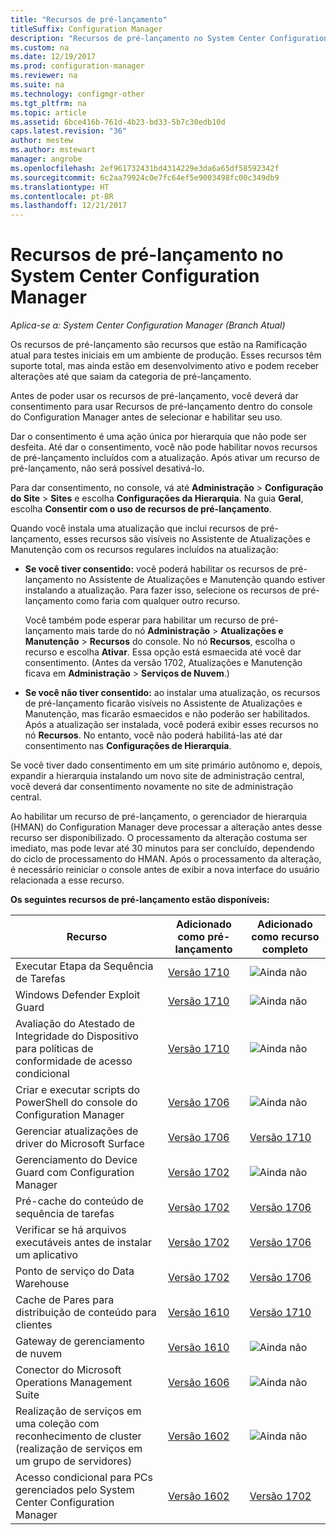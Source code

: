 ```yaml
---
title: "Recursos de pré-lançamento"
titleSuffix: Configuration Manager
description: "Recursos de pré-lançamento no System Center Configuration Manager"
ms.custom: na
ms.date: 12/19/2017
ms.prod: configuration-manager
ms.reviewer: na
ms.suite: na
ms.technology: configmgr-other
ms.tgt_pltfrm: na
ms.topic: article
ms.assetid: 6bce416b-761d-4b23-bd33-5b7c30edb10d
caps.latest.revision: "36"
author: mestew
ms.author: mstewart
manager: angrobe
ms.openlocfilehash: 2ef961732431bd4314229e3da6a65df58592342f
ms.sourcegitcommit: 6c2aa79924c0e7fc64ef5e9003498fc00c349db9
ms.translationtype: HT
ms.contentlocale: pt-BR
ms.lasthandoff: 12/21/2017
---
```

# <a name="pre-release-features-in-system-center-configuration-manager"></a>Recursos de pré-lançamento no System Center Configuration Manager
*Aplica-se a: System Center Configuration Manager (Branch Atual)*

Os recursos de pré-lançamento são recursos que estão na Ramificação atual para testes iniciais em um ambiente de produção. Esses recursos têm suporte total, mas ainda estão em desenvolvimento ativo e podem receber alterações até que saiam da categoria de pré-lançamento.

 Antes de poder usar os recursos de pré-lançamento, você deverá dar consentimento para usar Recursos de pré-lançamento dentro do console do Configuration Manager antes de selecionar e habilitar seu uso.  

Dar o consentimento é uma ação única por hierarquia que não pode ser desfeita. Até dar o consentimento, você não pode habilitar novos recursos de pré-lançamento incluídos com a atualização. Após ativar um recurso de pré-lançamento, não será possível desativá-lo.

Para dar consentimento, no console, vá até **Administração** > **Configuração do Site** > **Sites** e escolha **Configurações da Hierarquia**. Na guia **Geral**, escolha **Consentir com o uso de recursos de pré-lançamento**.

Quando você instala uma atualização que inclui recursos de pré-lançamento, esses recursos são visíveis no Assistente de Atualizações e Manutenção com os recursos regulares incluídos na atualização:
  - **Se você tiver consentido:** você poderá habilitar os recursos de pré-lançamento no Assistente de Atualizações e Manutenção quando estiver instalando a atualização. Para fazer isso, selecione os recursos de pré-lançamento como faria com qualquer outro recurso.     

    Você também pode esperar para habilitar um recurso de pré-lançamento mais tarde do nó **Administração** > **Atualizações e Manutenção** > **Recursos** do console. No nó **Recursos**, escolha o recurso e escolha **Ativar**. Essa opção está esmaecida até você dar consentimento. (Antes da versão 1702, Atualizações e Manutenção ficava em **Administração** > **Serviços de Nuvem**.)
  -   **Se você não tiver consentido:** ao instalar uma atualização, os recursos de pré-lançamento ficarão visíveis no Assistente de Atualizações e Manutenção, mas ficarão esmaecidos e não poderão ser habilitados. Após a atualização ser instalada, você poderá exibir esses recursos no nó **Recursos**. No entanto, você não poderá habilitá-las até dar consentimento nas **Configurações de Hierarquia**.

Se você tiver dado consentimento em um site primário autônomo e, depois, expandir a hierarquia instalando um novo site de administração central, você deverá dar consentimento novamente no site de administração central.

 Ao habilitar um recurso de pré-lançamento, o gerenciador de hierarquia (HMAN) do Configuration Manager deve processar a alteração antes desse recurso ser disponibilizado. O processamento da alteração costuma ser imediato, mas pode levar até 30 minutos para ser concluído, dependendo do ciclo de processamento do HMAN. Após o processamento da alteração, é necessário reiniciar o console antes de exibir a nova interface do usuário relacionada a esse recurso.

**Os seguintes recursos de pré-lançamento estão disponíveis:**

 |Recurso          |Adicionado como pré-lançamento | Adicionado como recurso completo|  
|------------------|---------------------|---------------------|
| Executar Etapa da Sequência de Tarefas <!-- 1261338 --> |  [Versão 1710](/sccm/osd/understand/task-sequence-steps#child-task-sequence) |![Ainda não](media/83c5d168-8faf-4e8e-920b-528e3c43ffd4.gif)|
| Windows Defender Exploit Guard <!-- 1355468 --> |  [Versão 1710](/sccm/protect/deploy-use/create-deploy-exploit-guard-policy) |![Ainda não](media/83c5d168-8faf-4e8e-920b-528e3c43ffd4.gif)|
| Avaliação do Atestado de Integridade do Dispositivo para políticas de conformidade de acesso condicional <!-- 1235616 --> |  [Versão 1710](/sccm/mdm/deploy-use/manage-access-to-o365-services-for-pcs-managed-by-sccm) |![Ainda não](media/83c5d168-8faf-4e8e-920b-528e3c43ffd4.gif)|
| Criar e executar scripts do PowerShell do console do Configuration Manager <!-- 1236459 --> |  [Versão 1706](/sccm/apps/deploy-use/create-deploy-scripts)|![Ainda não](media/83c5d168-8faf-4e8e-920b-528e3c43ffd4.gif)|
| Gerenciar atualizações de driver do Microsoft Surface <!-- 1098490 --> |  [Versão 1706](/sccm/sum/get-started/configure-classifications-and-products) | [Versão 1710](/sccm/sum/get-started/configure-classifications-and-products)|
| Gerenciamento do Device Guard com Configuration Manager <!-- 1319346 --> |  [Versão 1702](/sccm/protect/deploy-use/use-device-guard-with-configuration-manager)|![Ainda não](media/83c5d168-8faf-4e8e-920b-528e3c43ffd4.gif)|
| Pré-cache do conteúdo de sequência de tarefas <!-- 1021244 --> |  [Versão 1702](/sccm/osd/deploy-use/create-a-task-sequence-to-upgrade-an-operating-system#configure-pre-cache-content) | [Versão 1706](/sccm/osd/deploy-use/create-a-task-sequence-to-upgrade-an-operating-system#configure-pre-cache-content)|
| Verificar se há arquivos executáveis antes de instalar um aplicativo <!-- 1284624 --> |   [Versão 1702](/sccm/apps/deploy-use/deploy-applications#how-to-check-for-running-executable-files-before-installing-an-application) |[Versão 1706](/sccm/apps/deploy-use/deploy-applications#how-to-check-for-running-executable-files-before-installing-an-application)|
| Ponto de serviço do Data Warehouse <!-- 1277922 --> |  [Versão 1702](/sccm/core/servers/manage/data-warehouse) |[Versão 1706](/sccm/core/servers/manage/data-warehouse)|
| Cache de Pares para distribuição de conteúdo para clientes <!-- 1101436 --> |  [Versão 1610](/sccm/core/plan-design/hierarchy/client-peer-cache) | [Versão 1710](/sccm/core/plan-design/hierarchy/client-peer-cache)|
| Gateway de gerenciamento de nuvem <!-- 1101764 --> |  [Versão 1610](/sccm/core/clients/manage/plan-cloud-management-gateway) |![Ainda não](media/83c5d168-8faf-4e8e-920b-528e3c43ffd4.gif)|
| Conector do Microsoft Operations Management Suite <!-- 1236739 --> | [Versão 1606](../../../core/clients/manage/sync-data-microsoft-operations-management-suite.md) |![Ainda não](media/83c5d168-8faf-4e8e-920b-528e3c43ffd4.gif)|
| Realização de serviços em uma coleção com reconhecimento de cluster (realização de serviços em um grupo de servidores) <!-- 1081776 --> | [Versão 1602](../../../core/get-started/capabilities-in-technical-preview-1605.md#BKMK_ServerGroups)|![Ainda não](media/83c5d168-8faf-4e8e-920b-528e3c43ffd4.gif)|
| Acesso condicional para PCs gerenciados pelo System Center Configuration Manager <!--  --> | [Versão 1602](/sccm/mdm/deploy-use/manage-access-to-o365-services-for-pcs-managed-by-sccm)     | [Versão 1702](/sccm/mdm/deploy-use/manage-access-to-o365-services-for-pcs-managed-by-sccm)                     |

